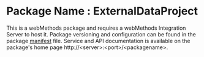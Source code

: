 # Package Name : ExternalDataProject
This is a webMethods package and requires a webMethods Integration Server to host it. Package versioning and configuration can be found in the package [manifest](./ExternalDataProject/manifest.v3) file. Service and API documentation is available on the package's home page http://&lt;server&gt;:&lt;port&gt;/&lt;packagename>.